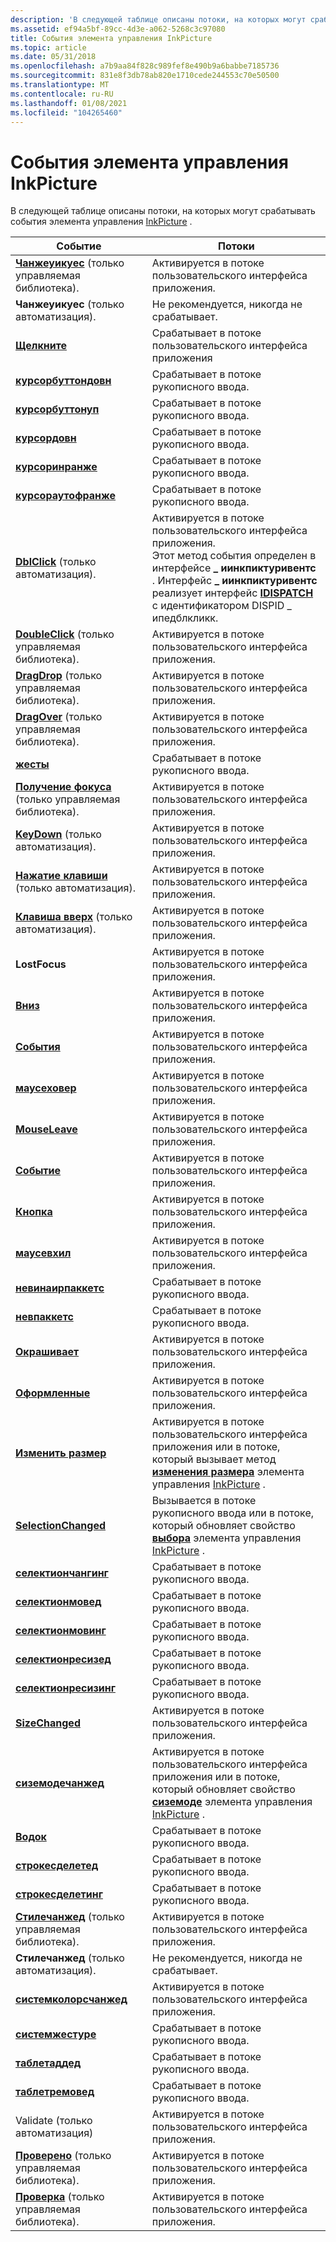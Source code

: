 ```yaml
---
description: 'В следующей таблице описаны потоки, на которых могут срабатывать события элемента управления InkPicture. Евентсреадсчанжеуикуес (только управляемая библиотека). Активируется в потоке пользовательского интерфейса приложения. Чанжеуикуес (только автоматизация). Не рекомендуется, никогда не срабатывает. Кликкфирес в пользовательском интерфейсе приложения Среадкурсорбуттондовнфирес в потоке рукописного ввода. Курсорбуттонупфирес в потоке рукописного ввода. Курсордовнфирес в потоке рукописного ввода. Курсоринранжефирес в потоке рукописного ввода. Курсораутофранжефирес в потоке рукописного ввода. DblClick (только автоматизация). Активируется в потоке пользовательского интерфейса приложения. Этот метод события определен в \_ интерфейсе иинкпиктуривентс. \_Интерфейс иинкпиктуривентс реализует интерфейс IDispatch с идентификатором DISPID \_ Ипедблкликк. DoubleClick (только управляемая библиотека). Активируется в потоке пользовательского интерфейса приложения. DragDrop (только управляемая библиотека). Активируется в потоке пользовательского интерфейса приложения. DragOver (только управляемая библиотека). Активируется в потоке пользовательского интерфейса приложения. Жестурефирес в потоке рукописного ввода. Получение фокуса (только управляемая библиотека). Активируется в потоке пользовательского интерфейса приложения. KeyDown (только автоматизация). Активируется в потоке пользовательского интерфейса приложения. Нажатие клавиши (только автоматизация). Активируется в потоке пользовательского интерфейса приложения. Клавиша вверх (только автоматизация). Активируется в потоке пользовательского интерфейса приложения. Лостфокусфирес в потоке пользовательского интерфейса приложения. Мауседовнфирес в потоке пользовательского интерфейса приложения. Маусинтерфирес в потоке пользовательского интерфейса приложения. Маусеховерфирес в потоке пользовательского интерфейса приложения. Мауселеавефирес в потоке пользовательского интерфейса приложения. Маусемовефирес в потоке пользовательского интерфейса приложения. Маусеупфирес в потоке пользовательского интерфейса приложения. Маусевхилфирес в потоке пользовательского интерфейса приложения. Невинаирпаккетсфирес в потоке рукописного ввода. Невпаккетсфирес в потоке рукописного ввода. Паинтедфирес в потоке пользовательского интерфейса приложения. Паинтингфирес в потоке пользовательского интерфейса приложения. Ресизефирес в потоке пользовательского интерфейса приложения или в потоке, который вызывает метод изменения размера элемента управления InkPicture. Селектиончанжедфирес в потоке рукописного ввода или в потоке, который обновляет свойство выбора элемента управления InkPicture. Селектиончангингфирес в потоке рукописного ввода. Селектионмоведфирес в потоке рукописного ввода. Селектионмовингфирес в потоке рукописного ввода. Селектионресизедфирес в потоке рукописного ввода. Селектионресизингфирес в потоке рукописного ввода. Сизечанжедфирес в потоке пользовательского интерфейса приложения. Сиземодечанжедфирес в потоке пользовательского интерфейса приложения или в потоке, который обновляет свойство Сиземоде элемента управления InkPicture. Строкефирес в потоке рукописного ввода. Строкесделетедфирес в потоке рукописного ввода. Строкесделетингфирес в потоке рукописного ввода. Стилечанжед (только управляемая библиотека). Активируется в потоке пользовательского интерфейса приложения. Стилечанжед (только автоматизация). Не рекомендуется, никогда fires.SysТемколорсчанжедфирес в пользовательском интерфейсе приложения thread.SysТемжестурефирес в потоке рукописного ввода. Таблетаддедфирес в потоке рукописного ввода. Таблетремоведфирес в потоке рукописного ввода. Validate (только автоматизация) срабатывает в потоке пользовательского интерфейса приложения. Проверено (только управляемая библиотека). Активируется в потоке пользовательского интерфейса приложения. Проверка (только управляемая библиотека). Активируется в потоке пользовательского интерфейса приложения. '
ms.assetid: ef94a5bf-89cc-4d3e-a062-5268c3c97080
title: События элемента управления InkPicture
ms.topic: article
ms.date: 05/31/2018
ms.openlocfilehash: a7b9aa84f828c989fef8e490b9a6babbe7185736
ms.sourcegitcommit: 831e8f3db78ab820e1710cede244553c70e50500
ms.translationtype: MT
ms.contentlocale: ru-RU
ms.lasthandoff: 01/08/2021
ms.locfileid: "104265460"
---
```

# <a name="inkpicture-control-events"></a>События элемента управления InkPicture

В следующей таблице описаны потоки, на которых могут срабатывать события элемента управления [InkPicture](inkpicture-control-reference.md) .



| Событие                                                                                            | Потоки                                                                                                                                                                                                                                                                                            |
|--------------------------------------------------------------------------------------------------|----------------------------------------------------------------------------------------------------------------------------------------------------------------------------------------------------------------------------------------------------------------------------------------------------|
| [**Чанжеуикуес**](/dotnet/api/system.windows.forms.control.changeuicues?view=netcore-3.1) (только управляемая библиотека). | Активируется в потоке пользовательского интерфейса приложения.<br/>                                                                                                                                                                                                                                  |
| **Чанжеуикуес** (только автоматизация).                                                              | Не рекомендуется, никогда не срабатывает.<br/>                                                                                                                                                                                                                                                                |
| [**Щелкните**](inkpicture-click.md)                                                                | Срабатывает в потоке пользовательского интерфейса приложения<br/>                                                                                                                                                                                                                                                    |
| [**курсорбуттондовн**](inkpicture-cursorbuttondown.md)                                          | Срабатывает в потоке рукописного ввода.<br/>                                                                                                                                                                                                                                                                |
| [**курсорбуттонуп**](inkpicture-cursorbuttonup.md)                                              | Срабатывает в потоке рукописного ввода.<br/>                                                                                                                                                                                                                                                                |
| [**курсордовн**](inkpicture-cursordown.md)                                                      | Срабатывает в потоке рукописного ввода.<br/>                                                                                                                                                                                                                                                                |
| [**курсоринранже**](inkpicture-cursorinrange.md)                                                | Срабатывает в потоке рукописного ввода.<br/>                                                                                                                                                                                                                                                                |
| [**курсораутофранже**](inkpicture-cursoroutofrange.md)                                          | Срабатывает в потоке рукописного ввода.<br/>                                                                                                                                                                                                                                                                |
| [**DblClick**](inkpicture-dblclick.md) (только автоматизация).                                       | Активируется в потоке пользовательского интерфейса приложения.<br/> Этот метод события определен в интерфейсе **\_ иинкпиктуривентс** . Интерфейс **\_ иинкпиктуривентс** реализует интерфейс [**IDISPATCH**](/windows/win32/api/oaidl/nn-oaidl-idispatch) с идентификатором DISPID \_ ипедблкликк.<br/> |
| [**DoubleClick**](/dotnet/api/system.windows.forms.control.doubleclick?view=netcore-3.1) (только управляемая библиотека).   | Активируется в потоке пользовательского интерфейса приложения.<br/>                                                                                                                                                                                                                                                   |
| [**DragDrop**](/dotnet/api/system.windows.forms.control.dragdrop?view=netcore-3.1) (только управляемая библиотека).         | Активируется в потоке пользовательского интерфейса приложения.<br/>                                                                                                                                                                                                                                                   |
| [**DragOver**](/dotnet/api/system.windows.forms.control.dragenter?view=netcore-3.1) (только управляемая библиотека).        | Активируется в потоке пользовательского интерфейса приложения.<br/>                                                                                                                                                                                                                                                   |
| [**жесты**](inkpicture-gesture.md)                                                            | Срабатывает в потоке рукописного ввода.<br/>                                                                                                                                                                                                                                                                |
| [**Получение фокуса**](/dotnet/api/system.windows.forms.control.gotfocus?view=netcore-3.1) (только управляемая библиотека).         | Активируется в потоке пользовательского интерфейса приложения.<br/>                                                                                                                                                                                                                                                   |
| [**KeyDown**](inkpicture-keydown.md) (только автоматизация).                                         | Активируется в потоке пользовательского интерфейса приложения.<br/>                                                                                                                                                                                                                                                   |
| [**Нажатие клавиши**](inkpicture-keypress.md) (только автоматизация).                                       | Активируется в потоке пользовательского интерфейса приложения.<br/>                                                                                                                                                                                                                                                   |
| [**Клавиша вверх**](inkpicture-keyup.md) (только автоматизация).                                             | Активируется в потоке пользовательского интерфейса приложения.<br/>                                                                                                                                                                                                                                                   |
| **LostFocus**                                                                                    | Активируется в потоке пользовательского интерфейса приложения.<br/>                                                                                                                                                                                                                                                   |
| [**Вниз**](inkpicture-mousedown.md)                                                        | Активируется в потоке пользовательского интерфейса приложения.<br/>                                                                                                                                                                                                                                                   |
| [**События**](inkpicture-mouseenter.md)                                                      | Активируется в потоке пользовательского интерфейса приложения.<br/>                                                                                                                                                                                                                                                   |
| [**маусеховер**](inkpicture-mousehover.md)                                                      | Активируется в потоке пользовательского интерфейса приложения.<br/>                                                                                                                                                                                                                                                   |
| [**MouseLeave**](inkpicture-mouseleave.md)                                                      | Активируется в потоке пользовательского интерфейса приложения.<br/>                                                                                                                                                                                                                                                   |
| [**Событие**](inkpicture-mousemove.md)                                                        | Активируется в потоке пользовательского интерфейса приложения.<br/>                                                                                                                                                                                                                                                   |
| [**Кнопка**](inkpicture-mouseup.md)                                                            | Активируется в потоке пользовательского интерфейса приложения.<br/>                                                                                                                                                                                                                                                   |
| [**маусевхил**](inkpicture-mousewheel.md)                                                      | Активируется в потоке пользовательского интерфейса приложения.<br/>                                                                                                                                                                                                                                                   |
| [**невинаирпаккетс**](inkpicture-newinairpackets.md)                                            | Срабатывает в потоке рукописного ввода.<br/>                                                                                                                                                                                                                                                                |
| [**невпаккетс**](inkpicture-newpackets.md)                                                      | Срабатывает в потоке рукописного ввода.<br/>                                                                                                                                                                                                                                                                |
| [**Окрашивает**](inkpicture-painted.md)                                                            | Активируется в потоке пользовательского интерфейса приложения.<br/>                                                                                                                                                                                                                                                   |
| [**Оформленные**](inkpicture-painting.md)                                                          | Активируется в потоке пользовательского интерфейса приложения.<br/>                                                                                                                                                                                                                                                   |
| [**Изменить размер**](inkpicture-resize.md)                                                              | Активируется в потоке пользовательского интерфейса приложения или в потоке, который вызывает метод [**изменения размера**](inkpicture-resize.md) элемента управления [InkPicture](inkpicture-control-reference.md) .<br/>                                                                                                              |
| [**SelectionChanged**](inkpicture-selectionchanged.md)                                          | Вызывается в потоке рукописного ввода или в потоке, который обновляет свойство [**выбора**](/windows/desktop/api/msinkaut/nf-msinkaut-iinkpicture-get_selection) элемента управления [InkPicture](inkpicture-control-reference.md) .<br/>                                                                                                                 |
| [**селектиончангинг**](inkpicture-selectionchanging.md)                                        | Срабатывает в потоке рукописного ввода.<br/>                                                                                                                                                                                                                                                                |
| [**селектионмовед**](inkpicture-selectionmoved.md)                                              | Срабатывает в потоке рукописного ввода.<br/>                                                                                                                                                                                                                                                                |
| [**селектионмовинг**](inkpicture-selectionmoving.md)                                            | Срабатывает в потоке рукописного ввода.<br/>                                                                                                                                                                                                                                                                |
| [**селектионресизед**](inkpicture-selectionresized.md)                                          | Срабатывает в потоке рукописного ввода.<br/>                                                                                                                                                                                                                                                                |
| [**селектионресизинг**](inkpicture-selectionresizing.md)                                        | Срабатывает в потоке рукописного ввода.<br/>                                                                                                                                                                                                                                                                |
| [**SizeChanged**](inkpicture-sizechanged.md)                                                    | Активируется в потоке пользовательского интерфейса приложения.<br/>                                                                                                                                                                                                                                                   |
| [**сиземодечанжед**](inkpicture-sizemodechanged.md)                                            | Активируется в потоке пользовательского интерфейса приложения или в потоке, который обновляет свойство [**сиземоде**](/windows/desktop/api/msinkaut/nf-msinkaut-iinkpicture-get_sizemode) элемента управления [InkPicture](inkpicture-control-reference.md) .<br/>                                                                                                      |
| [**Водок**](inkpicture-stroke.md)                                                              | Срабатывает в потоке рукописного ввода.<br/>                                                                                                                                                                                                                                                                |
| [**строкесделетед**](inkpicture-strokesdeleted.md)                                              | Срабатывает в потоке рукописного ввода.<br/>                                                                                                                                                                                                                                                                |
| [**строкесделетинг**](inkpicture-strokesdeleting.md)                                            | Срабатывает в потоке рукописного ввода.<br/>                                                                                                                                                                                                                                                                |
| [**Стилечанжед**](/dotnet/api/system.windows.forms.control.stylechanged?view=netcore-3.1) (только управляемая библиотека). | Активируется в потоке пользовательского интерфейса приложения.<br/>                                                                                                                                                                                                                                                   |
| **Стилечанжед** (только автоматизация).                                                              | Не рекомендуется, никогда не срабатывает.<br/>                                                                                                                                                                                                                                                                |
| [**системколорсчанжед**](inkpicture-systemcolorschanged.md)                                    | Активируется в потоке пользовательского интерфейса приложения.<br/>                                                                                                                                                                                                                                                   |
| [**системжестуре**](inkpicture-systemgesture.md)                                                | Срабатывает в потоке рукописного ввода.<br/>                                                                                                                                                                                                                                                                |
| [**таблетаддед**](inkpicture-tabletadded.md)                                                    | Срабатывает в потоке рукописного ввода.<br/>                                                                                                                                                                                                                                                                |
| [**таблетремовед**](inkpicture-tabletremoved.md)                                                | Срабатывает в потоке рукописного ввода.<br/>                                                                                                                                                                                                                                                                |
| Validate (только автоматизация)                                                                       | Активируется в потоке пользовательского интерфейса приложения.<br/>                                                                                                                                                                                                                                                   |
| [**Проверено**](/dotnet/api/system.windows.forms.control.validated?view=netcore-3.1) (только управляемая библиотека).       | Активируется в потоке пользовательского интерфейса приложения.<br/>                                                                                                                                                                                                                                                   |
| [**Проверка**](/dotnet/api/system.windows.forms.control.validating?view=netcore-3.1) (только управляемая библиотека).     | Активируется в потоке пользовательского интерфейса приложения.<br/>                                                                                                                                                                                                                                                   |



 

 

